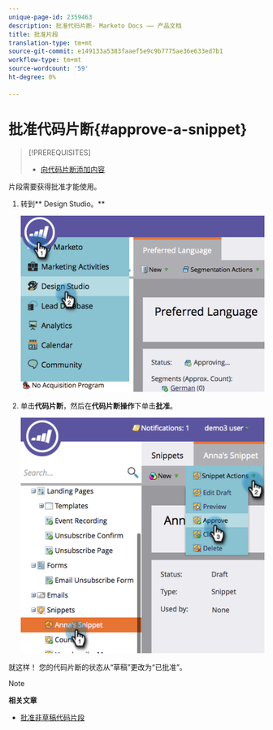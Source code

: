 ```yaml
---
unique-page-id: 2359463
description: 批准代码片断- Marketo Docs —— 产品文档
title: 批准片段
translation-type: tm+mt
source-git-commit: e149133a5383faaef5e9c9b7775ae36e633ed7b1
workflow-type: tm+mt
source-wordcount: '59'
ht-degree: 0%

---
```



# 批准代码片断{#approve-a-snippet}

>[!PREREQUISITES]
>
>* [向代码片断添加内容](add-content-to-a-snippet.md)

>



片段需要获得批准才能使用。

1. 转到** Design Studio。**

   ![](assets/image2014-9-16-8-3a55-3a15.png)

1. 单击&#x200B;**代码片断**，然后在&#x200B;**代码片断操作**&#x200B;下单击&#x200B;**批准**。

   ![](assets/image2014-9-16-8-3a55-3a24.png)

就这样！ 您的代码片断的状态从“草稿”更改为“已批准”。

>[!NOTE]
>
>**相关文章**
>
>* [批准非草稿代码片段](approve-a-snippet-with-no-draft.md)

>



